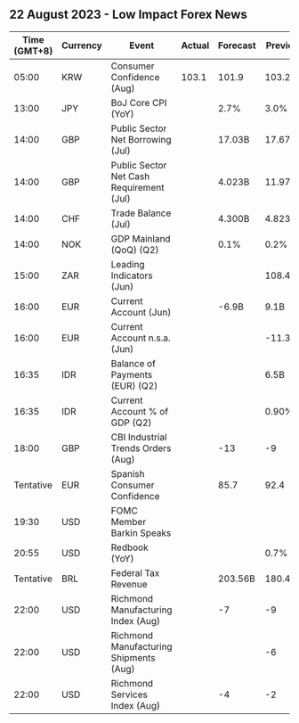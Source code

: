 ## 22 August 2023 - Low Impact Forex News

| Time (GMT+8) | Currency | Event | Actual | Forecast | Previous |
|------|----------|-------|--------|----------|----------|
| 05:00 | KRW | Consumer Confidence (Aug) | 103.1 | 101.9 | 103.2 |
| 13:00 | JPY | BoJ Core CPI (YoY) |  | 2.7% | 3.0% |
| 14:00 | GBP | Public Sector Net Borrowing (Jul) |  | 17.03B | 17.67B |
| 14:00 | GBP | Public Sector Net Cash Requirement (Jul) |  | 4.023B | 11.976B |
| 14:00 | CHF | Trade Balance (Jul) |  | 4.300B | 4.823B |
| 14:00 | NOK | GDP Mainland (QoQ) (Q2) |  | 0.1% | 0.2% |
| 15:00 | ZAR | Leading Indicators (Jun) |  |  | 108.40% |
| 16:00 | EUR | Current Account (Jun) |  | -6.9B | 9.1B |
| 16:00 | EUR | Current Account n.s.a. (Jun) |  |  | -11.3B |
| 16:35 | IDR | Balance of Payments (EUR) (Q2) |  |  | 6.5B |
| 16:35 | IDR | Current Account % of GDP (Q2) |  |  | 0.90% |
| 18:00 | GBP | CBI Industrial Trends Orders (Aug) |  | -13 | -9 |
| Tentative | EUR | Spanish Consumer Confidence |  | 85.7 | 92.4 |
| 19:30 | USD | FOMC Member Barkin Speaks |  |  |  |
| 20:55 | USD | Redbook (YoY) |  |  | 0.7% |
| Tentative | BRL | Federal Tax Revenue |  | 203.56B | 180.48B |
| 22:00 | USD | Richmond Manufacturing Index (Aug) |  | -7 | -9 |
| 22:00 | USD | Richmond Manufacturing Shipments (Aug) |  |  | -6 |
| 22:00 | USD | Richmond Services Index (Aug) |  | -4 | -2 |

